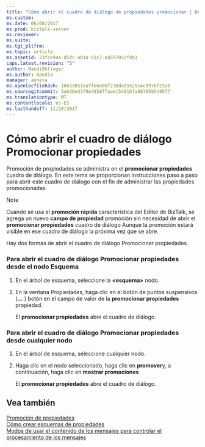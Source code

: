 ```yaml
---
title: "Cómo abrir el cuadro de diálogo de propiedades promocionar | Documentos de Microsoft"
ms.custom: 
ms.date: 06/08/2017
ms.prod: biztalk-server
ms.reviewer: 
ms.suite: 
ms.tgt_pltfrm: 
ms.topic: article
ms.assetid: 23fce94a-d5dc-4b1a-93c7-a459785cfeb1
caps.latest.revision: "5"
author: MandiOhlinger
ms.author: mandia
manager: anneta
ms.openlocfilehash: 10633851eaffe6e08f230da8552514cd976f23a8
ms.sourcegitcommit: 5abd0ed3f9e4858ffaaec5481bfa8878595e95f7
ms.translationtype: MT
ms.contentlocale: es-ES
ms.lasthandoff: 11/28/2017
---
```

# <a name="how-to-open-the-promote-properties-dialog-box"></a>Cómo abrir el cuadro de diálogo Promocionar propiedades
Promoción de propiedades se administra en el **promocionar propiedades** cuadro de diálogo. En este tema se proporcionan instrucciones paso a paso para abrir este cuadro de diálogo con el fin de administrar las propiedades promocionadas.  
  
> [!NOTE]
>  Cuando se usa el **promoción rápida** característica del Editor de BizTalk, se agrega un nuevo **campo de propiedad** promoción sin necesidad de abrir el **promocionar propiedades** cuadro de diálogo Aunque la promoción estará visible en ese cuadro de diálogo la próxima vez que se abre.  
  
 Hay dos formas de abrir el cuadro de diálogo Promocionar propiedades.  
  
### <a name="to-open-the-promote-properties-dialog-box-from-the-schema-node"></a>Para abrir el cuadro de diálogo Promocionar propiedades desde el nodo Esquema  
  
1.  En el árbol de esquema, seleccione la  **\<esquema\>**  nodo.  
  
2.  En la ventana Propiedades, haga clic en el botón de puntos suspensivos (**...** ) botón en el campo de valor de la **promocionar propiedades** propiedad.  
  
     El **promocionar propiedades** abre el cuadro de diálogo.  
  
### <a name="to-open-the-promote-properties-dialog-box-from-any-node"></a>Para abrir el cuadro de diálogo Promocionar propiedades desde cualquier nodo  
  
1.  En el árbol de esquema, seleccione cualquier nodo.  
  
2.  Haga clic en el nodo seleccionado, haga clic en **promover**y, a continuación, haga clic en **mostrar promociones**  
  
     El **promocionar propiedades** abre el cuadro de diálogo.  
  
## <a name="see-also"></a>Vea también  
 [Promoción de propiedades](../core/promoting-properties.md)   
 [Cómo crear esquemas de propiedades](../core/how-to-create-property-schemas.md)   
 [Modos de usar el contenido de los mensajes para controlar el procesamiento de los mensajes](../core/ways-to-use-message-content-to-control-message-processing.md)